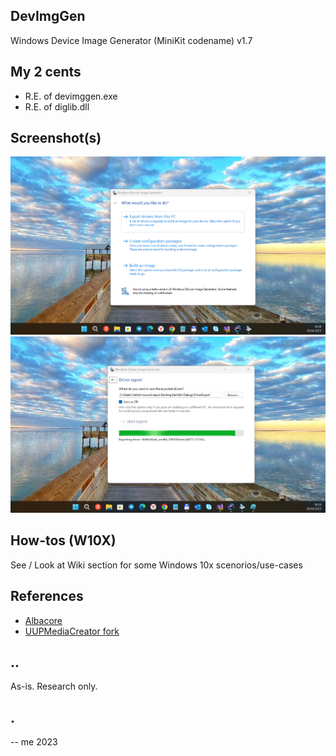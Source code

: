 ## DevImgGen

Windows Device Image Generator (MiniKit codename)  v1.7

## My 2 cents
- R.E. of devimggen.exe 
- R.E. of diglib.dll

## Screenshot(s)
![](Images/shot1.png)
![](Images/shot2.png)

## How-tos (W10X)
See / Look at Wiki section for some Windows 10x scenorios/use-cases 

## References
- [Albacore](https://github.com/thebookisclosed/)
- [UUPMediaCreator fork](https://github.com/thebookisclosed/UUPMediaCreator)

## ..
As-is. Research only.

## .
-- me 2023
